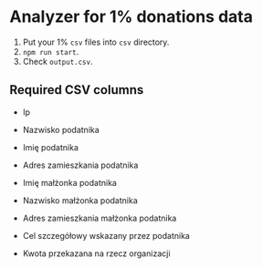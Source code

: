 # Analyzer for 1% donations data

1. Put your 1% `csv` files into `csv` directory.
2. `npm run start`.
3. Check `output.csv`.

## Required CSV columns

- lp

- Nazwisko podatnika

- Imię podatnika

- Adres zamieszkania podatnika

- Imię małżonka podatnika

- Nazwisko małżonka podatnika

- Adres zamieszkania małżonka podatnika

- Cel szczegółowy wskazany przez podatnika

- Kwota przekazana na rzecz organizacji
